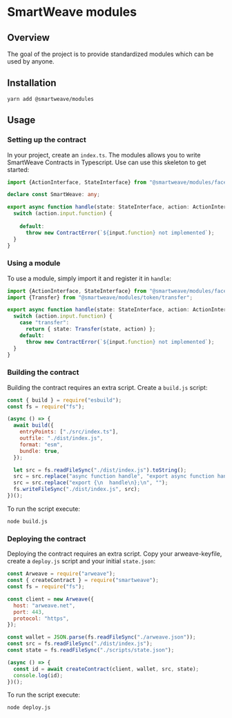 # SmartWeave modules

## Overview
The goal of the project is to provide standardized modules which can be used 
by anyone.
## Installation
```
yarn add @smartweave/modules
```
## Usage
### Setting up the contract
In your project, create an `index.ts`. The modules allows you to write 
SmartWeave Contracts in Typescript. Use can use this skeleton to get started:
```typescript
import {ActionInterface, StateInterface} from "@smartweave/modules/faces";

declare const SmartWeave: any;

export async function handle(state: StateInterface, action: ActionInterface) {
  switch (action.input.function) {
   
    default:
      throw new ContractError(`${input.function} not implemented`);
  }
}
```
### Using a module
To use a module, simply import it and register it in `handle`:
```typescript
import {ActionInterface, StateInterface} from "@smartweave/modules/faces";
import {Transfer} from "@smartweave/modules/token/transfer";

export async function handle(state: StateInterface, action: ActionInterface) {
  switch (action.input.function) {
    case "transfer":
      return { state: Transfer(state, action) };
    default:
      throw new ContractError(`${input.function} not implemented`);
  }
}
```
### Building the contract
Building the contract requires an extra script. Create a `build.js` script:
```javascript
const { build } = require("esbuild");
const fs = require("fs");

(async () => {
  await build({
    entryPoints: ["./src/index.ts"],
    outfile: "./dist/index.js",
    format: "esm",
    bundle: true,
  });

  let src = fs.readFileSync("./dist/index.js").toString();
  src = src.replace("async function handle", "export async function handle");
  src = src.replace("export {\n  handle\n};\n", "");
  fs.writeFileSync("./dist/index.js", src);
})();
```
To run the script execute:
```
node build.js
```
### Deploying the contract
Deploying the contract requires an extra script. Copy your arweave-keyfile, create a `deploy.js` script and your initial `state.json`:
```javascript
const Arweave = require("arweave");
const { createContract } = require("smartweave");
const fs = require("fs");

const client = new Arweave({
  host: "arweave.net",
  port: 443,
  protocol: "https",
});

const wallet = JSON.parse(fs.readFileSync("./arweave.json"));
const src = fs.readFileSync("./dist/index.js");
const state = fs.readFileSync("./scripts/state.json");

(async () => {
  const id = await createContract(client, wallet, src, state);
  console.log(id);
})();

```
To run the script execute:
```
node deploy.js
```